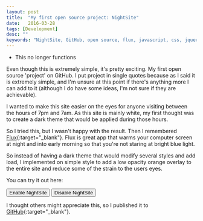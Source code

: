 ```yaml
---
layout: post
title:  "My first open source project: NightSite"
date:   2016-03-28
tags: [Development]
desc: ""
keywords: "NightSite, GitHub, open source, flux, javascript, css, jquery"
---
```


* This no longer functions

Even though this is extremely simple, it's pretty exciting. My first open source 'project' on GitHub. I put project in single quotes because as I said it is extremely simple, and I'm unsure at this point if there's anything more I can add to it (although I do have some ideas, I'm not sure if they are achievable).

I wanted to make this site easier on the eyes for anyone visiting between the hours of 7pm and 7am. As this site is mainly white, my first thought was to create a dark theme that would be applied during those hours.

So I tried this, but I wasn't happy with the result. Then I remembered [Flux](https://justgetflux.com/){:target="_blank"}. Flux is great app that warms your computer screen at night and into early morning so that you're not staring at bright blue light.

So instead of having a dark theme that would modify several styles and add load, I implemented on simple style to add a low opacity orange overlay to the entire site and reduce some of the strain to the users eyes.

You can try it out here:

<button onclick="enableNightSite()" class="blue">Enable NightSite</button>
<button onclick="disableNightSite()" class="red">Disable NightSite</button>

I thought others might appreciate this, so I published it to [GitHub](https://github.com/gethinoakes/NightSite){:target="_blank"}.

<script>
var enableNightSite = function() {
    $('head').append('<link rel="stylesheet" type="text/css" href="{{ "/css/nightsite.css" | prepend: site.baseurl }}">');
}

var disableNightSite = function() {
    $('link[rel=stylesheet][href="/css/nightsite.css"]').remove();
}
</script>
